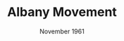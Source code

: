 ---
layout: events
title: Albany Movement
year: 1961
category: albany movement
location: Albany, Georgia
date: November 1961
image:
description: Formed by the SNCC (Student Nonviolent Coordination Committee). SNCC members traveled to Albany in October 1961 to encourage the black community into protesting against institutionalised segregation. Prior to this, Albany experienced little protest activity and throughout the campaign they used forms of nonviolent protests such as sit-ins and mass demonstrations.
songs related:
---